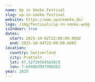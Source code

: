 ```yaml
---
name: Up in Smoke Festival
slug: up-in-smoke-festival
website: https://www.upinsmoke.de/
logo: /img/festivals/up-in-smoke.webp
isIndoor: true
dates:
  start: 2025-10-02T22:00:00.000Z
  end: 2025-10-04T22:00:00.000Z
location:
  country: Switzerland
  city: Pratteln
  lat: 47.52739764563815
  lon: 7.694003097998303
year: 2025
---
```

